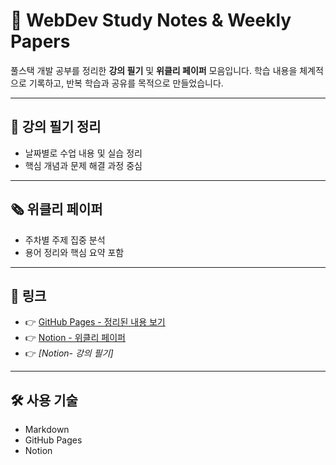 # 📝 WebDev Study Notes & Weekly Papers
풀스택 개발 공부를 정리한 **강의 필기** 및 **위클리 페이퍼** 모음입니다.
학습 내용을 체계적으로 기록하고, 반복 학습과 공유를 목적으로 만들었습니다.

---

## 📒 강의 필기 정리
- 날짜별로 수업 내용 및 실습 정리
- 핵심 개념과 문제 해결 과정 중심

---

## 🗞️ 위클리 페이퍼
- 주차별 주제 집중 분석
- 용어 정리와 핵심 요약 포함

---

## 🔗 링크
- 👉 [GitHub Pages - 정리된 내용 보기](https://github.com/sungminiioo/notes.github.io.git)
- 👉 [Notion - 위클리 페이퍼](https://tabby-buffet-ccd.notion.site/_-228efd2547ae8015b9e4c8f5ae0039a9?source=copy_link)
- 👉 *[Notion- 강의 필기]*

---

## 🛠️ 사용 기술
- Markdown  
- GitHub Pages
- Notion
